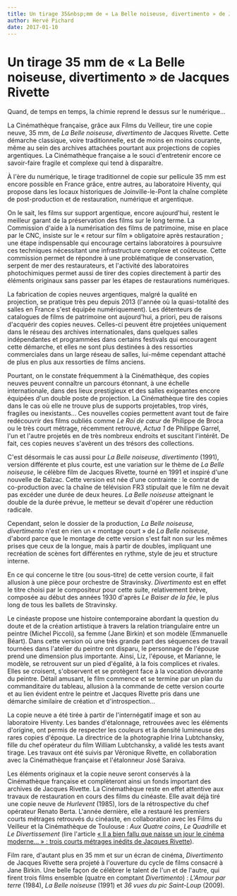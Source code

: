 ```yaml
---
title: Un tirage 35&nbsp;mm de « La Belle noiseuse, divertimento » de Jacques Rivette
author: Hervé Pichard
date: 2017-01-10
---
```


# Un tirage 35&nbsp;mm de «&nbsp;La Belle noiseuse, divertimento&nbsp;» de Jacques Rivette

Quand, de temps en temps, la chimie reprend le dessus sur le numérique...

La Cinémathèque française, grâce aux Films du Veilleur, tire une copie neuve, 35&nbsp;mm, de *La Belle noiseuse, divertimento* de Jacques Rivette. Cette démarche classique, voire traditionnelle, est de moins en moins courante, même au sein des archives attachées pourtant aux projections de copies argentiques. La Cinémathèque française a le souci d'entretenir encore ce savoir-faire fragile et complexe qui tend à disparaître.

À l'ère du numérique, le tirage traditionnel de copie sur pellicule 35&nbsp;mm est encore possible en France grâce, entre autres, au laboratoire Hiventy, qui propose dans les locaux historiques de Joinville-le-Pont la chaîne complète de post-production et de restauration, numérique et argentique.

On le sait, les films sur support argentique, encore aujourd'hui, restent le meilleur garant de la préservation des films sur le long terme. La Commission d'aide à la numérisation des films de patrimoine, mise en place par le CNC, insiste sur le «&nbsp;retour sur film&nbsp;» obligatoire après restauration&nbsp;; une étape indispensable qui encourage certains laboratoires à poursuivre ces techniques nécessitant une infrastructure complexe et coûteuse. Cette commission permet de répondre à une problématique de conservation, serpent de mer des restaurateurs, et l'activité des laboratoires photochimiques permet aussi de tirer des copies directement à partir des éléments originaux sans passer par les étapes de restaurations numériques.

La fabrication de copies neuves argentiques, malgré la qualité en projection, se pratique très peu depuis 2013 (l'année où la quasi-totalité des salles en France s'est équipée numériquement). Les détenteurs de catalogues de films de patrimoine ont aujourd'hui, a priori, peu de raisons d'acquérir des copies neuves. Celles-ci peuvent être projetées uniquement dans le réseau des archives internationales, dans quelques salles indépendantes et programmées dans certains festivals qui encouragent cette démarche, et elles ne sont plus destinées à des ressorties commerciales dans un large réseau de salles, lui-même cependant attaché de plus en plus aux ressorties de films anciens.

Pourtant, on le constate fréquemment à la Cinémathèque, des copies neuves peuvent connaître un parcours étonnant, à une échelle internationale, dans des lieux prestigieux et des salles exigeantes encore équipées d'un double poste de projection. La Cinémathèque tire des copies dans le cas où elle ne trouve plus de supports projetables, trop virés, fragiles ou inexistants... Ces nouvelles copies permettent avant tout de faire redécouvrir des films oubliés comme *Le Roi de cœur* de Philippe de Broca ou le très court métrage, récemment retrouvé, *Actua 1* de Philippe Garrel, l'un et l'autre projetés en de très nombreux endroits et suscitant l'intérêt. De fait, ces copies neuves s'avèrent un des trésors des collections.

C'est désormais le cas aussi pour *La Belle noiseuse, divertimento* (1991), version différente et plus courte, est une variation sur le thème de *La Belle noiseuse*, le célèbre film de Jacques Rivette, tourné en 1991 et inspiré d'une nouvelle de Balzac. Cette version est née d'une contrainte&nbsp;: le contrat de co-production avec la chaîne de télévision FR3 stipulait que le film ne devait pas excéder une durée de deux heures. *La Belle noiseuse* atteignant le double de la durée prévue, le metteur se devait d'opérer une réduction radicale.

Cependant, selon le dossier de la production, *La Belle noiseuse, divertimento* n'est en rien un «&nbsp;montage court&nbsp;» de *La Belle noiseuse*, d'abord parce que le montage de cette version s'est fait non sur les mêmes prises que ceux de la longue, mais à partir de doubles, impliquant une recréation de scènes fort différentes en rythme, style de jeu et structure interne.

En ce qui concerne le titre (ou sous-titre) de cette version courte, il fait allusion à une pièce pour orchestre de Stravinsky. *Divertimento* est en effet le titre choisi par le compositeur pour cette suite, relativement brève, composée au début des années 1930 d'après *Le Baiser de la fée*, le plus long de tous les ballets de Stravinsky.

Le cinéaste propose une histoire contemporaine abordant la question du doute et de la création artistique à travers la relation triangulaire entre un peintre (Michel Piccoli), sa femme (Jane Birkin) et son modèle (Emmanuelle Béart). Dans cette version où une très grande part des séquences de travail tournées dans l'atelier du peintre ont disparu, le personnage de l'épouse prend une dimension plus importante. Ainsi, Liz, l'épouse, et Marianne, le modèle, se retrouvent sur un pied d'égalité, à la fois complices et rivales. Elles se croisent, s'observent et se protègent face à la vocation dévorante du peintre. Détail amusant, le film commence et se termine par un plan du commanditaire du tableau, allusion à la commande de cette version courte et au lien évident entre le peintre et Jacques Rivette pris dans une démarche similaire de création et d'introspection...

La copie neuve a été tirée à partir de l'internégatif image et son au laboratoire Hiventy. Les bandes d'étalonnage, retrouvées avec les éléments d'origine, ont permis de respecter les couleurs et la densité lumineuse des rares copies d'époque. La directrice de la photographie Irina Lubtchansky, fille du chef opérateur du film William Lubtchansky, a validé les tests avant tirage. Les travaux ont été suivis par Véronique Rivette, en collaboration avec la Cinémathèque française et l'étalonneur José Saraiva.

Les éléments originaux et la copie neuve seront conservés à la Cinémathèque française et complèteront ainsi un fonds important des archives de Jacques Rivette. La Cinémathèque reste en effet attentive aux travaux de restauration en cours des films du cinéaste. Elle avait déjà tiré une copie neuve de *Hurlevent* (1985), lors de la rétrospective du chef opérateur Renato Berta. L'année dernière, elle a restauré les premiers courts métrages retrouvés du cinéaste, en collaboration avec les Films du Veilleur et la Cinémathèque de Toulouse&nbsp;: *Aux Quatre coins*, *Le Quadrille* et *Le Divertissement* (lire l'article [«&nbsp;Il a bien fallu que naisse un jour le cinéma moderne...&nbsp;»&nbsp;: trois courts métrages inédits de Jacques Rivette](http://www.cinematheque.fr/article/843.html)).

Film rare, d'autant plus en 35&nbsp;mm et sur un écran de cinéma, *Divertimento* de Jacques Rivette sera projeté à l'ouverture du cycle de films consacré à Jane Birkin. Une belle façon de célébrer le talent de l'un et de l'autre, qui firent trois films ensemble (quatre en comptant *Divertimento*)&nbsp;: *L'Amour par terre* (1984), *La Belle noiseuse* (1991) et *36 vues du pic Saint-Loup* (2009).